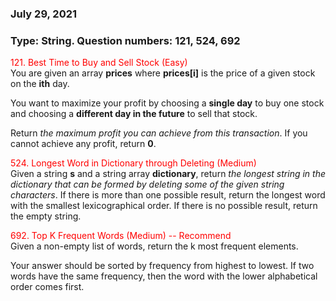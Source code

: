 ### July 29, 2021
### Type: String. Question numbers: 121, 524, 692

<span style='color:red'> 121. Best Time to Buy and Sell Stock (Easy)</span>  
You are given an array __prices__ where __prices[i]__ is the price of a given stock on the __ith__ day.

You want to maximize your profit by choosing a __single day__ to buy one stock and choosing a __different day in the future__ to sell that stock.

Return *the maximum profit you can achieve from this transaction*. If you cannot achieve any profit, return __0__.

<span style='color:red'> 524. Longest Word in Dictionary through Deleting (Medium) </span>  
Given a string __s__ and a string array __dictionary__, return *the longest string in the dictionary that can be formed by deleting some of the given string characters*. If there is more than one possible result, return the longest word with the smallest lexicographical order. If there is no possible result, return the empty string.

<span style='color:red'>  692. Top K Frequent Words (Medium) -- Recommend</span>  
Given a non-empty list of words, return the k most frequent elements.

Your answer should be sorted by frequency from highest to lowest. If two words have the same frequency, then the word with the lower alphabetical order comes first.
